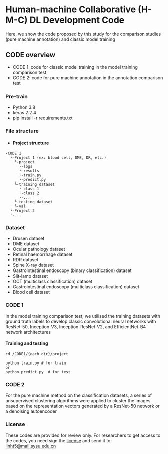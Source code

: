 # Human-machine Collaborative (H-M-C) DL Development Code
Here, we show the code proposed by this study for the comparison studies (pure machine annotation) and classic model training

## CODE overview
+ CODE 1: code for classic model training in the model training comparison test
+ CODE 2: code for pure machine annotation in the annotation comparison test

### Pre-train
+ Python 3.8
+ keras 2.2.4
+ pip install -r requirements.txt

### File structure
+ #### Project structure
```
-CODE 1
  └-Project 1 (ex: blood cell, DME, DR, etc.)
    └-project
      └-logs
      └-results
      └-train.py
      └-predict.py
    └-training dataset
      └-class 1
      └-class 2
      └-...
    └-testing dataset
    └-val
  └-Project 2
  └-...
```

### Dataset
+ Drusen dataset
+ DME dataset
+ Ocular pathology dataset
+ Retinal haemorrhage dataset
+ RDR dataset
+ Spine X-ray dataset
+ Gastrointestinal endoscopy (binary classification) dataset
+ Slit-lamp dataset
+ OCT (multiclass classification) dataset
+ Gastrointestinal endoscopy (multiclass classification) dataset
+ Blood cell dataset


### CODE 1
In the model training comparison test, we utilised the training datasets with ground truth labels to develop classic convolutional neural networks with ResNet-50, Inception-V3, Inception-ResNet-V2, and EfficientNet-B4 network architectures

#### Training and testing
```
cd /CODE1/{each dir}/project

python train.py # for train
or
python predict.py  # for test
```
### CODE 2
For the pure machine method on the classification datasets, a series of unsupervised clustering algorithms were applied to cluster the images based on the representation vectors generated by a ResNet-50 network or a denoising autoencoder

### License
These codes are provided for review only. For researchers to get access to the codes, you need sign the [license](LicenseforHMC.pdf) and send it to: linht5@mail.sysu.edu.cn